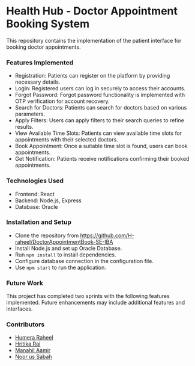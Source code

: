 # Health Hub - Doctor Appointment Booking System

This repository contains the implementation of the patient interface for booking doctor appointments. 

### Features Implemented
- Registration: Patients can register on the platform by providing necessary details.
- Login: Registered users can log in securely to access their accounts.
- Forgot Password: Forgot password functionality is implemented with OTP verification for account recovery.
- Search for Doctors: Patients can search for doctors based on various parameters.
- Apply Filters: Users can apply filters to their search queries to refine results.
- View Available Time Slots: Patients can view available time slots for appointments with their selected doctors.
- Book Appointment: Once a suitable time slot is found, users can book appointments.
- Get Notification: Patients receive notifications confirming their booked appointments.


### Technologies Used
- Frontend: React
- Backend: Node.js, Express
- Database: Oracle


### Installation and Setup
- Clone the repository from https://github.com/H-raheel/DoctorAppointmentBook-SE-IBA
- Install Node.js and set up Oracle Database.
- Run `npm install` to install dependencies.
- Configure database connection in the configuration file.
- Use `npm start` to run the application.

### Future Work
This project has completed two sprints with the following features implemented. Future enhancements may include additional features and interfaces.

### Contributors

- [Humera Raheel](https://github.com/H-raheel)
- [Hritika Rai](https://github.com/hritika-rai)
- [Manahil Aamir](https://github.com/Manahil-Aamir)
- [Noor us Sabah](https://github.com/NoorusSabahh)
